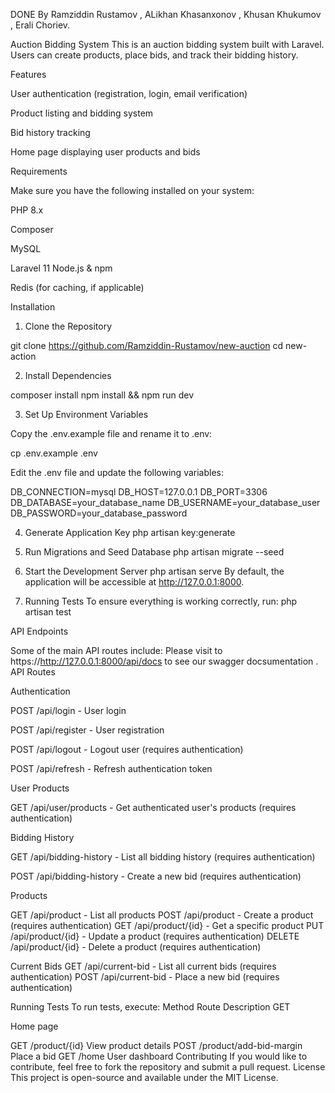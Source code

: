 DONE By Ramziddin Rustamov , ALikhan Khasanxonov , Khusan Khukumov , Erali Choriev.

Auction Bidding System
This is an auction bidding system built with Laravel. Users can create products, place bids, and track their bidding history.

Features

User authentication (registration, login, email verification)

Product listing and bidding system

Bid history tracking

Home page displaying user products and bids

Requirements

Make sure you have the following installed on your system:

PHP 8.x

Composer

MySQL

Laravel 11
Node.js & npm

Redis (for caching, if applicable)

Installation

1. Clone the Repository

git clone https://github.com/Ramziddin-Rustamov/new-auction
cd new-action

2. Install Dependencies

composer install
npm install && npm run dev

3. Set Up Environment Variables

Copy the .env.example file and rename it to .env:

cp .env.example .env

Edit the .env file and update the following variables:

DB_CONNECTION=mysql
DB_HOST=127.0.0.1
DB_PORT=3306
DB_DATABASE=your_database_name
DB_USERNAME=your_database_user
DB_PASSWORD=your_database_password

4. Generate Application Key
php artisan key:generate

5. Run Migrations and Seed Database
php artisan migrate --seed

6. Start the Development Server
php artisan serve
By default, the application will be accessible at http://127.0.0.1:8000.

7. Running Tests
To ensure everything is working correctly, run:
php artisan test

API Endpoints

Some of the main API routes include:
Please visit to https://http://127.0.0.1:8000/api/docs to see our swagger docsumentation .
API Routes

Authentication

POST /api/login - User login

POST /api/register - User registration

POST /api/logout - Logout user (requires authentication)

POST /api/refresh - Refresh authentication token

User Products

GET /api/user/products - Get authenticated user's products (requires authentication)

Bidding History

GET /api/bidding-history - List all bidding history (requires authentication)

POST /api/bidding-history - Create a new bid (requires authentication)

Products

GET /api/product - List all products
POST /api/product - Create a product (requires authentication)
GET /api/product/{id} - Get a specific product
PUT /api/product/{id} - Update a product (requires authentication)
DELETE /api/product/{id} - Delete a product (requires authentication)

Current Bids
GET /api/current-bid - List all current bids (requires authentication)
POST /api/current-bid - Place a new bid (requires authentication)

Running Tests
To run tests, execute:
Method
Route
Description
GET

Home page

GET
/product/{id}
View product details
POST
/product/add-bid-margin
Place a bid
GET
/home
User dashboard
Contributing
If you would like to contribute, feel free to fork the repository and submit a pull request.
License
This project is open-source and available under the MIT License.
